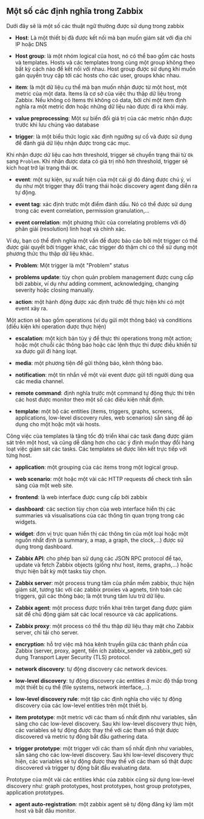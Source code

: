 ## Một số các định nghĩa trong Zabbix

Dưới đây sẽ là một số các thuật ngữ thường được sử dụng trong zabbix

* **Host**: Là một thiết bị đã được kết nối mà bạn muốn giám sát với địa chỉ IP hoặc DNS

* **Host group**: là một nhóm logical của host, nó có thể bao gồm các hosts và templates. Hosts và các templates trong cùng một group không theo bất kỳ cách nào để kết nối với nhau. Host group được sử dụng khi muốn gán quyền truy cập tới các hosts cho các user, groups khác nhau. 

* **item**: là một dữ liệu cụ thể mà bạn muốn nhận được từ một host, một metric của một data. Items là cơ sở của việc thu thập dữ liệu trong Zabbix. Nếu không có Items thì không có data, bởi chỉ một item định nghĩa ra một metric đơn hoặc những dữ liệu nào được đi ra khỏi máy.

* **value preprocessing**: Một sự biến đổi giá trị của các metric nhận được trước khi lưu chúng vào database

* **trigger**: là một biểu thức logic xác định ngưỡng sự cố và được sử dụng để đánh giá dữ liệu nhận được trong các mục.

Khi nhận được dữ liệu cao hơn threshold, trigger sẽ chuyển trạng thái từ `Ok` sang `Problem`. Khi nhận được data có giá trị nhỏ hơn threshold, trigger sẽ kích hoạt trở lại trạng thái `OK`.

* **event**: một sự kiện, sự xuất hiện của một cái gì đó đáng được chú ý, ví dụ như một trigger thay đổi trạng thái hoặc discovery agent đang diễn ra tự động.

* **event tag**: xác định trước một điểm đánh dấu. Nó có thể được sử dụng trong các event correlation, permission granulation,...

* **event correlation**: một phương thức của correlating problems với độ phân giải (resolution) linh hoạt và chính xác.

Ví dụ, bạn có thể định nghĩa một vấn đề được báo cáo bởi một trigger có thể được giải quyết bởi trigger khác, các trigger đó thậm chí có thể sử dụng một phương thức thu thập dữ liệu khác.

* **Problem**: Một trigger là một "Problem" status 

* **problems update**: tùy chọn quản problem management được cung cấp bởi zabbix, ví dụ như adding comment, acknowledging, changing severity hoặc closing manually.

* **action**: một hành động được xác định trước để thực hiện khi có một event xảy ra.

Một action sẽ bao gồm operations (ví dụ gửi một thông báo) và conditions (điều kiện khi operation được thực hiện)

* **escalation**: một kịch bản tùy ý để thực thi operations trong một action; hoặc một chuỗi các thông báo hoặc các lệnh thực thi được điều khiển từ xa được gửi đi hàng loạt.

* **media**: một phương tiện để gửi thông báo, kênh thông báo.

* **notification**: một tin nhắn về một vài event được gửi tới người dùng qua các media channel.

* **remote command**: định nghĩa trước một command tự động thực thi trên các host được monitor theo một số các điều kiện nhất định.

* **template**: một bộ các entities (items, triggers, graphs, screens, applications, low-level discovery rules, web scenarios) sẵn sàng để áp dụng cho một hoặc một vài hosts.

Công việc của templates là tăng tốc độ triển khai các task đang được giám sát trên một host, và cũng dễ dàng hơn cho các ý định muốn thay đổi hàng loạt việc giám sát các tasks. Các templates sẽ được liên kết trực tiếp với từng host.

* **application**: một grouping của các items trong một logical group.

* **web scenario**: một hoặc một vài các HTTP requests để check tính sẵn sàng của một web site. 

* **frontend**: là web interface được cung cấp bởi zabbix

* **dashboard**: các section tùy chọn của web interface hiển thị các summaries và visualisations của các thông tin quan trọng trong các widgets.

* **widget**: đơn vị trực quan hiển thị các thông tin của một loại hoặc một nguồn nhất định (a summary, a map, a graph, the clock,...) được sử dụng trong dashboard.

* **Zabbix API**: cho phép bạn sử dụng các JSON RPC protocol để tạo, update và fetch Zabbix objects (giống như host, items, graphs,...) hoặc thực hiện bất kỳ một tasks tùy chọn.

* **Zabbix server**: một process trung tâm của phần mềm zabbix, thực hiện giám sát, tương tác với các zabbix proxies và agnets, tính toán các triggers, gửi các thông báo; là một trung tâm lưu trữ dữ liệu.

* **Zabbix agent**: một process được triển khai trên target đang được giám sát để chủ động giám sát các local resource và các applications.

* **Zabbix proxy**: một process có thể thu thập dữ liệu thay mặt cho Zabbix server, chi tải cho server.

* **encryption**: hỗ trợ việc mã hóa kênh truyền giữa các thành phần của Zabbix (server, proxy, agent, tiền ích zabbix_sender và zabbix_get) sử dụng Transport Layer Security (TLS) protocol.

* **network discovery**: tự động discovery các network devices.

* **low-level discovery**: tự động discovery các entities ở mức độ thấp trong một thiết bị cụ thể (file systems, network interface,...). 

* **low-level discovery rule**: một tập các định nghĩa cho việc tự động discovery của các low-level entities trên một thiết bị.

* **item prototype**: một metric với các tham số nhất định như variables, sẵn sàng cho các low-level discovery. Sau khi low-level discovery thực hiện, các variables sẽ tự động được thay thế với các tham số thật được discovered và metric tự động bắt đầu gathering data.

* **trigger prototype**: một trigger với các tham số nhất định như variables, sẵn sàng cho các low-level discovery. Sau khi low-level discovery thực hiện, các variables sẽ tự động được thay thế với các tham số thật được discovered và trigger tự động bắt đầu evaluating data.

Prototype của một vài các entities khác của zabbix cũng sử dụng low-level discovery như: graph prototypes, host prototypes, host group prototypes, application prototypes.

* **agent auto-registration**: một zabbix agent sẽ tự động đăng ký làm một host và bắt đầu monitor.




